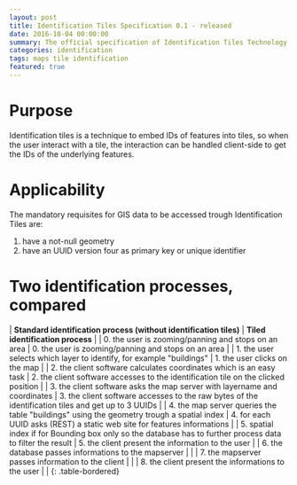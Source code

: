 ```yaml
---
layout: post
title: Identification Tiles Specification 0.1 - released
date: 2016-10-04 00:00:00
summary: The official specification of Identification Tiles Technology version 0.1
categories: identification
tags: maps tile identification
featured: true
---
```


# Purpose
Identification tiles is a technique to embed IDs of features into tiles, so when the user interact with a tile, the interaction can be handled client-side to get the IDs of the underlying features.

# Applicability
The mandatory requisites for GIS data to be accessed trough Identification Tiles are:

1. have a not-null geometry
1. have an UUID version four as primary key or unique identifier

# Two identification processes, compared

| **Standard identification process (without identification tiles)**  | **Tiled identification process** |
| 0. the user is zooming/panning and stops on an area |  0. the user is zooming/panning and stops on an area |
| 1. the user selects which layer to identify, for example "buildings" | 1. the user clicks on the map |
| 2. the client software calculates coordinates which is an easy task | 2. the client software accesses to the identification tile on the clicked position  |
| 3. the client software asks the map server with layername and coordinates | 3. the client software accesses to the raw bytes of the identification tiles and get up to 3 UUIDs |
| 4. the map server queries the table "buildings" using the geometry trough a spatial index | 4. for each UUID asks (REST) a static web site for features informations |
| 5. spatial index if for Bounding box only so the database has to further process data to filter the result  | 5. the client present the information to the user |
| 6. the database passes informations to the mapserver   |  |
| 7. the mapserver passes information to the client  |  |
| 8. the client present the informations to the user  |  |
{: .table-bordered}



